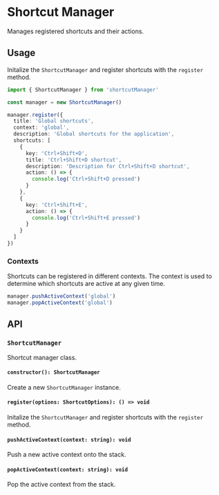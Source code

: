 # Shortcut Manager

Manages registered shortcuts and their actions.

## Usage

Initalize the `ShortcutManager` and register shortcuts with the `register` method.

```typescript
import { ShortcutManager } from 'shortcutManager'

const manager = new ShortcutManager()

manager.register({
  title: 'Global shortcuts',
  context: 'global',
  description: 'Global shortcuts for the application',
  shortcuts: [
    {
      key: 'Ctrl+Shift+D',
      title: 'Ctrl+Shift+D shortcut',
      description: 'Description for Ctrl+Shift+D shortcut',
      action: () => {
        console.log('Ctrl+Shift+D pressed')
      }
    },
    {
      key: 'Ctrl+Shift+E',
      action: () => {
        console.log('Ctrl+Shift+E pressed')
      }
    }
  ]
})
```

### Contexts

Shortcuts can be registered in different contexts. The context is used to determine which shortcuts are active at any given time.

```typescript
manager.pushActiveContext('global')
manager.popActiveContext('global')
```

## API

### `ShortcutManager`

Shortcut manager class.

#### `constructor(): ShortcutManager`

Create a new `ShortcutManager` instance.

#### `register(options: ShortcutOptions): () => void`

Initalize the `ShortcutManager` and register shortcuts with the `register` method.

#### `pushActiveContext(context: string): void`

Push a new active context onto the stack.

#### `popActiveContext(context: string): void`

Pop the active context from the stack.
